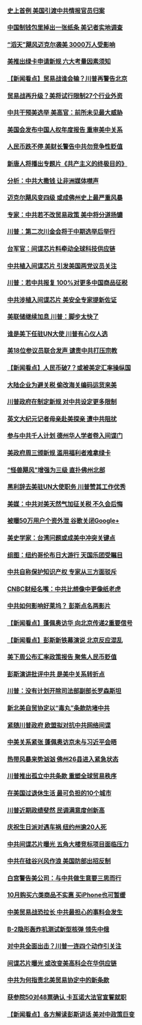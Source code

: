 #### [史上首例 美国引渡中共情报官员归案](../pages/nsc412/n10775224.md?t=10110332) 

#### [中国制钱包里掉出一张纸条 美记者实地调查](../pages/nsc412/n10775105.md?t=10110332) 

#### [“滔天”飓风迈克尔袭美 3000万人受影响](../pages/nsc412/n10775248.md?t=10110332) 

#### [美推出绿卡申请新规 六大考量因素须知](../pages/nsc412/n10774920.md?t=10110332) 

#### [【新闻看点】贸易战谁会输？川普再警告北京](../pages/nsc412/n10774769.md?t=10110332) 

#### [贸易战再升级？美将试行限制27个行业外资](../pages/nsc412/n10774978.md?t=10110332) 

#### [中共干预美选举 美高官：前所未见最大威胁](../pages/nsc412/n10774924.md?t=10110332) 

#### [美国会发布中国人权年度报告 重审美中关系](../pages/nsc412/n10774917.md?t=10110332) 

#### [人民币跌不停 美财长警告中共勿竞争性贬值](../pages/nsc412/n10774778.md?t=10110332) 

#### [新唐人将播出专题片《共产主义的终极目的》](../pages/nsc412/n10767004.md?t=10110332) 

#### [分析：中共大撒钱 让非洲媒体噤声](../pages/nsc412/n10772349.md?t=10110332) 

#### [迈克尔飓风变四级 或成佛州史上最严重风暴](../pages/nsc412/n10774142.md?t=10110332) 

#### [专家：中共若不改贸易政策 美中将分道扬镳](../pages/nsc412/n10773996.md?t=10110332) 

#### [川普：第二次川金会将于中期选举后举行](../pages/nsc412/n10773708.md?t=10110332) 

#### [台军官：间谍芯片料牵动全球科技供应链](../pages/nsc412/n10772822.md?t=10110332) 

#### [中共植入间谍芯片 引发美国两党议员关注](../pages/nsc412/n10773424.md?t=10110332) 

#### [川普：若中共报复 100%对更多中国商品征税](../pages/nsc412/n10773067.md?t=10110332) 

#### [中共涉植入间谍芯片 美安全专家提新佐证](../pages/nsc412/n10773174.md?t=10110332) 

#### [美联储继续加息 川普：脚步太快了](../pages/nsc412/n10773095.md?t=10110332) 

#### [谁是美下任驻UN大使 川普有心仪人选](../pages/nsc412/n10772974.md?t=10110332) 

#### [美18位参议员联合发声 谴责中共打压宗教](../pages/nsc412/n10767290.md?t=10110332) 

#### [【新闻看点】人民币破7？或被美定汇率操纵国](../pages/nsc412/n10772384.md?t=10110332) 

#### [大陆企业为避关税 偷改海关编码运货来美](../pages/nsc412/n10772734.md?t=10110332) 

#### [川普政府在制定新规 对中共设定更多限制](../pages/nsc412/n10772785.md?t=10110332) 

#### [英文大纪元记者母亲赴美探亲 遭中共阻扰](../pages/nsc412/n10772575.md?t=10110332) 

#### [参与中共千人计划 德州华人学者卷入间谍门](../pages/nsc412/n10772595.md?t=10110332) 

#### [美政府周三颁新规 滥用福利者难拿绿卡](../pages/nsc412/n10772436.md?t=10110332) 

#### [“怪兽飓风”增强为三级 直扑佛州北部](../pages/nsc412/n10772352.md?t=10110332) 

#### [黑利辞去美驻UN大使职务 川普赞其工作优秀](../pages/nsc412/n10772371.md?t=10110332) 

#### [美媒：中共对美天然气加征关税 不久会后悔](../pages/nsc412/n10771687.md?t=10110332) 

#### [被曝50万用户个资外泄 谷歌关闭Google+](../pages/nsc412/n10770839.md?t=10110332) 

#### [美史学家：台湾问题或成美中冲突关键点](../pages/nsc412/n10771318.md?t=10110332) 

#### [组图：纽约哥伦布日大游行 天国乐团受瞩目](../pages/nsc412/n10770597.md?t=10110332) 

#### [中共自称保护知识产权 专家从三方面驳斥](../pages/nsc412/n10770284.md?t=10110332) 

#### [CNBC财经名嘴：中共比想像中更像纸老虎](../pages/nsc412/n10770794.md?t=10110332) 

#### [中共如何影响好莱坞？ 彭斯点名两影片](../pages/nsc412/n10751048.md?t=10110332) 

#### [【新闻看点】蓬佩奥访华 向北京传递2重要信号](../pages/nsc412/n10770311.md?t=10110332) 

#### [【新闻看点】彭斯新铁幕演说 北京反应混乱](../pages/nsc412/n10770106.md?t=10110332) 

#### [美下周公布汇率政策报告 聚焦人民币贬值](../pages/nsc412/n10770338.md?t=10110332) 

#### [彭斯演讲批评中共 是美中关系转折点](../pages/nsc412/n10770135.md?t=10110332) 

#### [川普：没有计划开除司法部副部长罗森斯坦](../pages/nsc412/n10770158.md?t=10110332) 

#### [新北美自贸协定以“毒丸”条款防堵中共](../pages/nsc412/n10770165.md?t=10110332) 

#### [紧随川普政府 欧盟拟对抗中共网络间谍](../pages/nsc412/n10770155.md?t=10110332) 

#### [中美关系紧张 蓬佩奥访京未与习近平会晤](../pages/nsc412/n10770076.md?t=10110332) 

#### [热带风暴来势汹汹 佛州26县进入紧急状态](../pages/nsc412/n10769706.md?t=10110332) 

#### [川普推出孤立中共条款 重塑全球贸易秩序](../pages/nsc412/n10767738.md?t=10110332) 

#### [在美国过退休生活 最可负担的10个城市](../pages/nsc412/n10765527.md?t=10110332) 

#### [川普近期政绩斐然 民调满意度创新高](../pages/nsc412/n10767124.md?t=10110332) 

#### [庆祝生日派对遇车祸 纽约州逾20人死](../pages/nsc412/n10767006.md?t=10110332) 

#### [中共间谍芯片曝光 五角大楼竞标项目面临压力](../pages/nsc412/n10767062.md?t=10110332) 

#### [中共在硅谷兴风作浪 美国防部出招反制](../pages/nsc412/n10766985.md?t=10110332) 

#### [白宫警告美公司：与中共做生意要三思而行](../pages/nsc412/n10766026.md?t=10110332) 

#### [10月购买六类商品不实惠 买iPhone也可暂缓](../pages/nsc412/n10764637.md?t=10110332) 

#### [中美贸易战恐拉长 中共最担心的事料会发生](../pages/nsc412/n10765864.md?t=10110332) 

#### [B-2隐形轰炸机测试新型核弹 领先中俄](../pages/nsc412/n10764610.md?t=10110332) 

#### [对中共全面出击？川普一连四个动作引关注](../pages/nsc412/n10765620.md?t=10110332) 

#### [间谍芯片曝光 或改变美高科企在华供应链](../pages/nsc412/n10765631.md?t=10110332) 

#### [中共为何指责北美贸易协定中的新条款](../pages/nsc412/n10764045.md?t=10110332) 

#### [获参院50对48票确认 卡瓦诺大法官宣誓就职](../pages/nsc412/n10765530.md?t=10110332) 

#### [【新闻看点】各方解读彭斯讲话 美对中政策巨变](../pages/nsc412/n10765366.md?t=10110332) 

